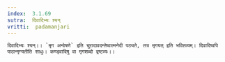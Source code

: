 ```yaml
---
index:  3.1.69
sutra:  दिवादिभ्यः श्यन्
vritti:  padamanjari
---
```


	दिवादिभ्यः श्यन्।। `मृग अन्वेषणे` इति चुरादावदन्तेष्वात्मनेदी पठ्यते, तत्र मृगयत् इति भवितव्यम्। दिवादिष्वपि पाठान्मृग्यतीति साधुः। कण्ड्वादिषु वा मृगशब्दो द्रष्टव्यः।।
